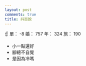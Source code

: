 ```yaml
---
layout: post
comments: true
title: 抖百說
---
```


:point_up: 單： -8 婚： 757 年： 324 旅： 190

- 小一點還好
- 腳總不自覺
- 是因為冷嗎
